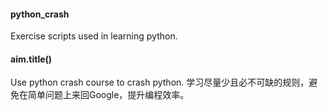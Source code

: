 #### python_crash

Exercise scripts used in learning python.

#### aim.title()
Use python crash course to crash python.
学习尽量少且必不可缺的规则，避免在简单问题上来回Google，提升编程效率。
